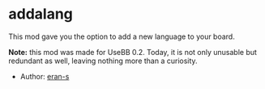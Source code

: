 addalang
========

This mod gave you the option to add a new language to your board.

**Note:** this mod was made for UseBB 0.2. Today, it is not only unusable but redundant as well, leaving nothing more than a curiosity.

* Author: [eran-s](http://sourceforge.net/users/eran-s/)
